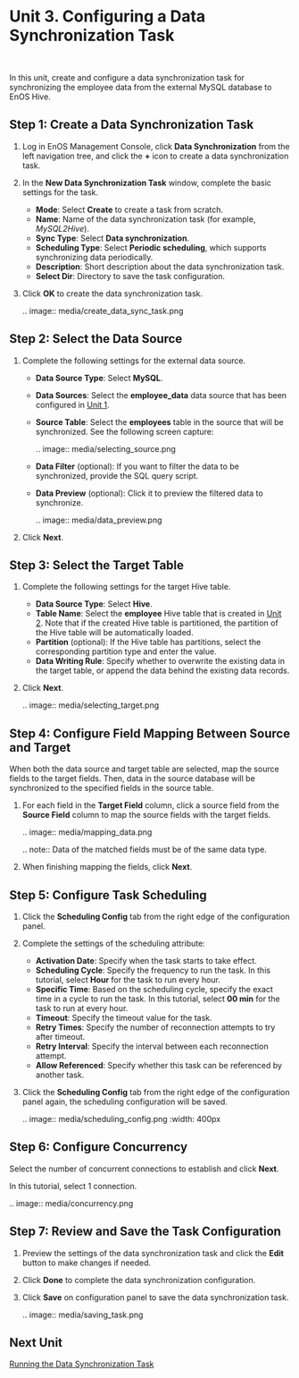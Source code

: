 # Unit 3. Configuring a Data Synchronization Task

<br />

In this unit, create and configure a data synchronization task for synchronizing the employee data from the external MySQL database to EnOS Hive.

## Step 1: Create a Data Synchronization Task

1. Log in EnOS Management Console, click **Data Synchronization** from the left navigation tree, and click the **+** icon to create a data synchronization task.

2. In the **New Data Synchronization Task** window, complete the basic settings for the task.

   - **Mode**: Select **Create** to create a task from scratch.
   - **Name**: Name of the data synchronization task (for example, *MySQL2Hive*).
   - **Sync Type**: Select **Data synchronization**.
   - **Scheduling Type**: Select **Periodic scheduling**, which supports synchronizing data periodically.
   - **Description**: Short description about the data synchronization task.
   - **Select Dir**: Directory to save the task configuration.

3. Click **OK** to create the data synchronization task.

   .. image:: media/create_data_sync_task.png

## Step 2: Select the Data Source

1. Complete the following settings for the external data source.

   - **Data Source Type**: Select **MySQL**.

   - **Data Sources**: Select the **employee_data** data source that has been configured in [Unit 1](configuring_data_connection).

   - **Source Table**: Select the **employees** table in the source that will be synchronized. See the following screen capture:

     .. image:: media/selecting_source.png

   - **Data Filter** (optional): If you want to filter the data to be synchronized, provide the SQL query script.

   - **Data Preview** (optional): Click it to preview the filtered data to synchronize.

     .. image:: media/data_preview.png

2. Click **Next**.


## Step 3: Select the Target Table

1. Complete the following settings for the target Hive table.

   - **Data Source Type**: Select **Hive**.
   - **Table Name**: Select the **employee** Hive table that is created in [Unit 2](creating_hive_table). Note that if the created Hive table is partitioned, the partition of the Hive table will be automatically loaded.
   - **Partition** (optional): If the Hive table has partitions, select the corresponding partition type and enter the value.
   - **Data Writing Rule**: Specify whether to overwrite the existing data in the target table, or append the data behind the existing data records.

2. Click **Next**.

   .. image:: media/selecting_target.png

## Step 4: Configure Field Mapping Between Source and Target

When both the data source and target table are selected, map the source fields to the target fields. Then, data in the source database will be synchronized to the specified fields in the source table.

1. For each field in the **Target Field** column, click a source field from the **Source Field** column to map the source fields with the target fields.

   .. image:: media/mapping_data.png

   .. note:: Data of the matched fields must be of the same data type.


2. When finishing mapping the fields, click **Next**.

## Step 5: Configure Task Scheduling

1. Click the **Scheduling Config** tab from the right edge of the configuration panel.

2. Complete the settings of the scheduling attribute:

   - **Activation Date**: Specify when the task starts to take effect.
   - **Scheduling Cycle**: Specify the frequency to run the task. In this tutorial, select **Hour** for the task to run every hour.
   - **Specific Time**: Based on the scheduling cycle, specify the exact time in a cycle to run the task. In this tutorial, select **00 min** for the task to run at every hour.
   - **Timeout**: Specify the timeout value for the task.
   - **Retry Times**: Specify the number of reconnection attempts to try after timeout.
   - **Retry Interval**: Specify the interval between each reconnection attempt.
   - **Allow Referenced**: Specify whether this task can be referenced by another task.

3. Click the **Scheduling Config** tab from the right edge of the configuration panel again, the scheduling configuration will be saved.

   .. image:: media/scheduling_config.png
      :width: 400px

## Step 6: Configure Concurrency

Select the number of concurrent connections to establish and click **Next**.

In this tutorial, select 1 connection.

.. image:: media/concurrency.png


## Step 7: Review and Save the Task Configuration

1. Preview the settings of the data synchronization task and click the **Edit** button to make changes if needed.

2. Click **Done** to complete the data synchronization configuration.

3. Click **Save** on configuration panel to save the data synchronization task.

   .. image:: media/saving_task.png

## Next Unit

[Running the Data Synchronization Task](running_data_integration_task)
